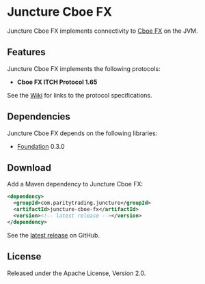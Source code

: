 # Juncture Cboe FX

Juncture Cboe FX implements connectivity to [Cboe FX][] on the JVM.

  [Cboe FX]: http://fx.cboe.com

## Features

Juncture Cboe FX implements the following protocols:

- **Cboe FX ITCH Protocol 1.65**

See the [Wiki][] for links to the protocol specifications.

  [Wiki]: https://github.com/paritytrading/juncture/wiki/

## Dependencies

Juncture Cboe FX depends on the following libraries:

- [Foundation][] 0.3.0

  [Foundation]: https://github.com/paritytrading/foundation

## Download

Add a Maven dependency to Juncture Cboe FX:

```xml
<dependency>
  <groupId>com.paritytrading.juncture</groupId>
  <artifactId>juncture-cboe-fx</artifactId>
  <version><!-- latest release --></version>
</dependency>
```

See the [latest release][] on GitHub.

  [latest release]: https://github.com/paritytrading/juncture/releases/latest

## License

Released under the Apache License, Version 2.0.
